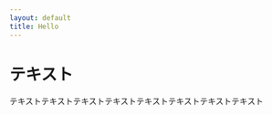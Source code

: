 ```yaml
---
layout: default
title: Hello
---
```


<div>
	<h1>テキスト</h1>
</div>
<p>テキストテキストテキストテキストテキストテキストテキストテキスト</p>
